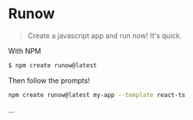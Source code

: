# Runow

> Create a javascript app and run now! It's quick.


With NPM
```bash
$ npm create runow@latest
```

Then follow the prompts!

```bash
npm create runow@latest my-app --template react-ts
```

...